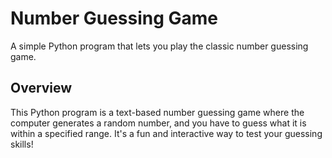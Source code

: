 # Number Guessing Game

A simple Python program that lets you play the classic number guessing game.

## Overview

This Python program is a text-based number guessing game where the computer generates a random number, and you have to guess what it is within a specified range. It's a fun and interactive way to test your guessing skills!

